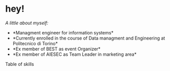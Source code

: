 # hey!

*A little about myself:*

<ul>
  <li>*Managment engineer for information systems*</li>
  <li>*Currently enrolled in the course of Data managment and Engineering at Politecnico di Torino*</li>
  <li>*Ex member of BEST as event Organizer*</li>
  <li>*Ex member of AIESEC as Team Leader in marketing area*</li>
</ul>

Table of skills

